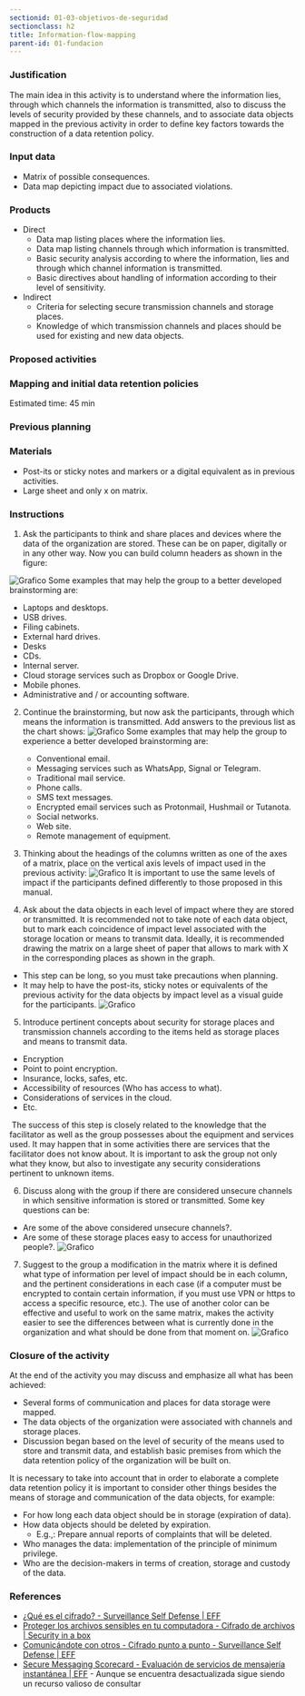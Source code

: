 ```yaml
---
sectionid: 01-03-objetivos-de-seguridad
sectionclass: h2
title: Information-flow-mapping
parent-id: 01-fundacion
---
```


### Justification
The main idea in this activity is to understand where the information lies, through which channels the information is transmitted, also to discuss the levels of security provided by these channels, and to associate data objects mapped in the previous activity in order to define key factors towards the construction of a data retention policy.

### Input data
* Matrix of possible consequences.
* Data map depicting impact due to associated violations.

### Products
* Direct
  * Data map listing places where the information lies.
  * Data map listing channels through which information is transmitted.
  * Basic security analysis according to where the information, lies and through which channel information is transmitted.
  * Basic directives about handling of information according to their level of sensitivity.
* Indirect
   * Criteria for selecting secure transmission channels and storage places.
   * Knowledge of which transmission channels and places should be used for existing and new data objects.

### Proposed activities

### Mapping and initial data retention policies
Estimated time: 45 min

### Previous planning

### Materials
* Post-its or sticky notes and markers or a digital equivalent as in previous activities.
* Large sheet and only x on matrix.
### Instructions
1. Ask the participants to think and share places and devices where the data of the organization are stored. These can be on paper, digitally or in any other way. Now you can build column headers as shown in the figure:

  ![Grafico](0104/EN-Graphic-8.png)
 Some examples that may help the group to a better developed brainstorming are:
   * Laptops and desktops.
   * USB drives.
   * Filing cabinets.
   * External hard drives.
   * Desks
   * CDs.
   * Internal server.
   * Cloud storage services such as Dropbox or Google Drive.
   * Mobile phones.
   * Administrative and / or accounting software.
2. Continue the brainstorming, but now ask the participants, through which means the information is transmitted. Add answers to the previous list as the chart shows:
  ![Grafico](0104/EN-Graphic-9.png)
 Some examples that may help the group to experience a better developed brainstorming are:
   * Conventional email.
   * Messaging services such as WhatsApp, Signal or Telegram.
   * Traditional mail service.
   * Phone calls.
   * SMS text messages.
   * Encrypted email services such as Protonmail, Hushmail or Tutanota.
   * Social networks.
   * Web site.
   * Remote management of equipment.
3. Thinking about the headings of the columns written as one of the axes of a matrix, place on the vertical axis levels of impact used in the previous activity:
  ![Grafico](0104/EN-Graphic-10.png)
It is important to use the same levels of impact if  the participants defined differently to those proposed in this manual.

4. Ask about the data objects in each level of impact where they are stored or transmitted. It is recommended not to take note of each data object, but to mark each coincidence of impact level associated with the storage location or means to transmit data. Ideally, it is recommended drawing the matrix on a large sheet of paper that allows to mark with X in the corresponding places as shown in the graph.
* This step can be long, so you must take precautions when planning.
* It may help to have the post-its, sticky notes or equivalents of the previous activity for the data objects by impact level as a visual guide for the participants.
  ![Grafico](0104/EN-Graphic-11.png)
5. Introduce pertinent concepts about security for storage places and transmission channels according to the items held as storage places and means to transmit data.
 * Encryption
 * Point to point encryption.
 * Insurance, locks, safes, etc.
 * Accessibility of resources (Who has access to what).
 * Considerations of services in the cloud.
 * Etc.

 The success of this step is closely related to the knowledge that the facilitator as well as the group possesses about the equipment and services used. It may happen that in some activities there are services that the facilitator does not know about. It is important to ask the group not only what they know, but also to investigate any security considerations pertinent to unknown items.

6. Discuss along with the group if there are considered unsecure channels in which sensitive information is stored or transmitted. Some key questions can be:
* Are some of the above considered unsecure channels?.
* Are some of these storage places easy to access for unauthorized people?.
  ![Grafico](0104/EN-Graphic-12.png)
7. Suggest to the group a modification in the matrix where it is defined what type of information per level of impact should be in each column, and the pertinent considerations in each case (if a computer must be encrypted to contain certain information, if you must use VPN or https to access a specific resource, etc.). The use of another color can be effective and useful to work on the same matrix, makes  the activity easier to see the differences between what is currently done in the organization and what should be done from that moment on.
  ![Grafico](0104/EN-Graphic-13.png)

### Closure of the activity
At the end of the activity you may discuss and emphasize all what has been achieved:
* Several forms of communication and places for data storage were mapped.
* The data objects of the organization were associated with channels and storage places.
* Discussion began based on the level of security of the means used to store and transmit data, and establish basic premises from which the data retention policy of the organization will be built on.

It is necessary to take into account that in order to elaborate a complete data retention policy it is important to consider other things besides the means of storage and communication of the data objects, for example:
* For how long each data object should be in storage (expiration of data).
* How data objects should be deleted by expiration.
  * E.g.,: Prepare annual reports of complaints that will be deleted.
* Who manages the data: implementation of the principle of minimum privilege.
* Who are the decision-makers in terms of creation, storage and custody of the data.

### References
* [¿Qué es el cifrado? - Surveillance Self Defense | EFF](https://ssd.eff.org/es/module/%C2%BFqu%C3%A9-es-el-cifrado)
* [Proteger los archivos sensibles en tu computadora - Cifrado de archivos | Security in a box](https://securityinabox.org/es/guide/secure-file-storage/)
* [Comunicándote con otros - Cifrado punto a punto - Surveillance Self Defense | EFF](https://ssd.eff.org/es/module/comunic%C3%A1ndote-con-otros#1)
* [Secure Messaging Scorecard - Evaluación de servicios de mensajería instantánea | EFF](https://www.eff.org/node/82654) - Aunque se encuentra desactualizada sigue siendo un recurso valioso de consultar
